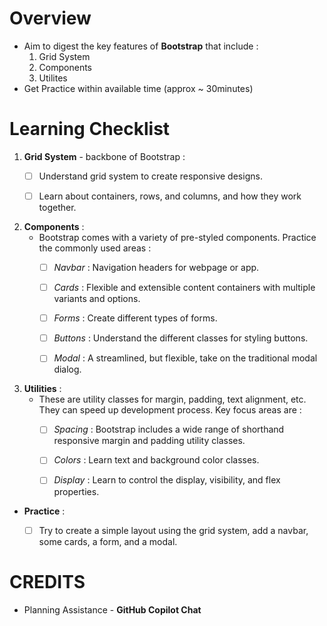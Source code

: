 # Overview
- Aim to digest the key features of **Bootstrap** that include :
    1. Grid System
    2. Components
    3. Utilites
- Get Practice within available time (approx ~ 30minutes)


# Learning Checklist
1. **Grid System** - backbone of Bootstrap : 
    - [ ] Understand grid system to create responsive designs. 
    - [ ] Learn about containers, rows, and columns, and how they work together.


2. **Components** : 
    - Bootstrap comes with a variety of pre-styled components. Practice the commonly used areas :
        - [ ] *Navbar* : Navigation headers for webpage or app.
        - [ ] *Cards* : Flexible and extensible content containers with multiple variants and options.
        - [ ] *Forms* : Create different types of forms.
        - [ ] *Buttons* : Understand the different classes for styling buttons.
        - [ ] *Modal* : A streamlined, but flexible, take on the traditional modal dialog.


3. **Utilities** : 
    - These are utility classes for margin, padding, text alignment, etc. They can speed up development process. Key focus areas are :
        - [ ] *Spacing* : Bootstrap includes a wide range of shorthand responsive margin and padding utility classes.
        - [ ] *Colors* : Learn text and background color classes.
        - [ ] *Display* : Learn to control the display, visibility, and flex properties.


- **Practice** : 
    - [ ] Try to create a simple layout using the grid system, add a navbar, some cards, a form, and a modal.


# CREDITS
- Planning Assistance - **GitHub Copilot Chat**